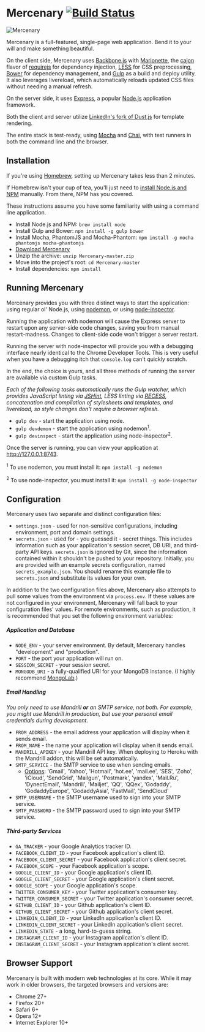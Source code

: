 # Mercenary [![Build Status](http://img.shields.io/travis/justinsisley/Mercenary.svg?style=flat&branch=Cajon)](http://img.shields.io/travis/justinsisley/Mercenary.svg?style=flat&branch=Cajon)

![Mercenary](https://dl.dropboxusercontent.com/u/4682832/Mercenary/mercenary-screenshot.jpg)

Mercenary is a full-featured, single-page web application. Bend it to your will and make something beautiful.

On the client side, Mercenary uses [Backbone.js](http://backbonejs.org/) with [Marionette](http://marionettejs.com/), the [cajon](https://github.com/requirejs/cajon) flavor of [requirejs](http://requirejs.org/) for dependency injection, [LESS](http://lesscss.org/) for CSS preprocessing, [Bower](http://bower.io/) for dependency management, and [Gulp](http://gulpjs.com/) as a build and deploy utility. It also leverages livereload, which automatically reloads updated CSS files without needing a manual refresh.

On the server side, it uses [Express](http://expressjs.com/), a popular [Node.js](http://nodejs.org/) application framework.

Both the client and server utilize [LinkedIn's fork of Dust.js](http://linkedin.github.io/dustjs/) for template rendering.

The entire stack is test-ready, using [Mocha](http://visionmedia.github.io/mocha/) and [Chai](http://chaijs.com/), with test runners in both the command line and the browser.

## Installation

If you're using [Homebrew](http://mxcl.github.io/homebrew/), setting up Mercenary takes less than 2 minutes.

If Homebrew isn't your cup of tea, you'll just need to [install Node.js and NPM](http://nodejs.org/) manually. From there, NPM has you covered.

These instructions assume you have some familiarity with using a command line application.

- Install Node.js and NPM: `brew install node`
- Install Gulp and Bower: `npm install -g gulp bower`
- Install Mocha, PhantomJS and Mocha-Phantom: `npm install -g mocha phantomjs mocha-phantomjs`
- [Download Mercenary](https://github.com/justinsisley/Mercenary/archive/master.zip)
- Unzip the archive: `unzip Mercenary-master.zip`
- Move into the project's root: `cd Mercenary-master`
- Install dependencies: `npm install`

## Running Mercenary

Mercenary provides you with three distinct ways to start the application: using regular ol' Node.js, using [nodemon](http://nodemon.io/), or using [node-inspector](https://github.com/node-inspector/node-inspector).

Running the application with nodemon will cause the Express server to restart upon any server-side code changes, saving you from manual restart-madness. Changes to client-side code won't trigger a server restart.

Running the server with node-inspector will provide you with a debugging interface nearly identical to the Chrome Developer Tools. This is very useful when you have a debugging itch that `console.log` can't quickly scratch.

In the end, the choice is yours, and all three methods of running the server are available via custom Gulp tasks.

*Each of the following tasks automatically runs the Gulp watcher, which provides JavaScript linting via [JSHint](http://www.jshint.com/), LESS linting via [RECESS](http://twitter.github.io/recess/), concatenation and compilation of stylesheets and templates, and livereload, so style changes don't require a browser refresh.*

- `gulp dev` - start the application using node.
- `gulp devdemon` - start the application using nodemon<sup>1</sup>.
- `gulp devinspect` - start the application using node-inspector<sup>2</sup>.

Once the server is running, you can view your application at <http://127.0.0.1:8743>.

<sup>1</sup> To use nodemon, you must install it: `npm install -g nodemon`

<sup>2</sup> To use node-inspector, you must install it: `npm install -g node-inspector`

## Configuration

Mercenary uses two separate and distinct configuration files:

- `settings.json` - used for non-sensitive configurations, including environment, port and domain settings.
- `secrets.json` - used for - you guessed it - secret things. This includes information such as your application's session secret, DB URI, and third-party API keys. `secrets.json` is ignored by Git, since the information contained within it shouldn't be pushed to your repository. Initially, you are provided with an example secrets configuration, named `secrets_example.json`. You should rename this example file to `secrets.json` and substitute its values for your own.

In addition to the two configuration files above, Mercenary also attempts to pull some values from the environment via `process.env`. If these values are not configured in your environment, Mercenary will fall back to your configuration files' values. For remote environments, such as production, it is recommended that you set the following environment variables:

##### Application and Database

- `NODE_ENV` - your server environment. By default, Mercenary handles "development" and "production".
- `PORT` - the port your application will run on.
- `SESSION_SECRET` - your session secret.
- `MONGODB_URI` - a fully-qualified URI for your MongoDB instance. (I highly recommend [MongoLab](https://mongolab.com/).)

##### Email Handling

*You only need to use Mandrill __or__ an SMTP service, not both. For example, you might use Mandrill in production, but use your personal email credentials during development.*

- `FROM_ADDRESS` - the email address your application will display when it sends email.
- `FROM_NAME` - the name your application will display when it sends email.
- `MANDRILL_APIKEY` - your Mandrill API key. When deploying to Heroku with the Mandrill addon, this will be set automatically.
- `SMTP_SERVICE` - the SMTP service to use when sending emails.
    - [Options](https://github.com/andris9/Nodemailer): 'Gmail', 'Yahoo', 'Hotmail', 'hot.ee', 'mail.ee', 'SES', 'Zoho', 'iCloud', 'SendGrid', 'Mailgun', 'Postmark', 'yandex', 'Mail.Ru', 'DynectEmail', 'Mandrill', 'Mailjet', 'QQ', 'QQex', 'Godaddy', 'GodaddyEurope', 'GodaddyAsia', 'FastMail', 'SendCloud'
- `SMTP_USERNAME` - the SMTP username used to sign into your SMTP service.
- `SMTP_PASSWORD` - the SMTP password used to sign into your SMTP service.

##### Third-party Services

- `GA_TRACKER` - your Google Analytics tracker ID.
- `FACEBOOK_CLIENT_ID` - your Facebook application's client ID.
- `FACEBOOK_CLIENT_SECRET` - your Facebook application's client secret.
- `FACEBOOK_SCOPE` - your Facebook application's scope.
- `GOOGLE_CLIENT_ID` - your Google application's client ID.
- `GOOGLE_CLIENT_SECRET` - your Google application's client secret.
- `GOOGLE_SCOPE` - your Google application's scope.
- `TWITTER_CONSUMER_KEY` - your Twitter application's consumer key.
- `TWITTER_CONSUMER_SECRET` - your Twitter application's consumer secret.
- `GITHUB_CLIENT_ID` - your Github application's client ID.
- `GITHUB_CLIENT_SECRET` - your Github application's client secret.
- `LINKEDIN_CLIENT_ID` - your LinkedIn application's client ID.
- `LINKEDIN_CLIENT_SECRET` - your LinkedIn application's client secret.
- `LINKEDIN_STATE` - a long, hard-to-guess string.
- `INSTAGRAM_CLIENT_ID` - your Instagram application's client ID.
- `INSTAGRAM_CLIENT_SECRET` - your Instagram application's client secret.

## Browser Support

Mercenary is built with modern web technologies at its core. While it may work in older browsers, the targeted browsers and versions are:

- Chrome 27+
- Firefox 20+
- Safari 6+
- Opera 12+
- Internet Explorer 10+
